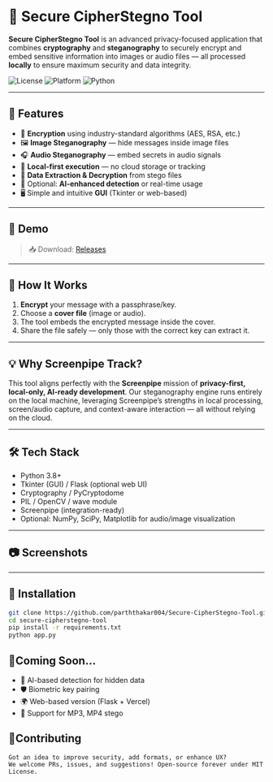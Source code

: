 # 🔐 Secure CipherStegno Tool

**Secure CipherStegno Tool** is an advanced privacy-focused application that combines **cryptography** and **steganography** to securely encrypt and embed sensitive information into images or audio files — all processed **locally** to ensure maximum security and data integrity.

![License](https://github.com/parththakar004/Secure-CipherStegno-Tool/blob/main/LICENSE)
![Platform](https://img.shields.io/badge/platform-Windows%20%7C%20Linux%20%7C%20macOS-blue)
![Python](https://img.shields.io/badge/python-3.8%2B-yellow)

---

## 📌 Features

- 🔐 **Encryption** using industry-standard algorithms (AES, RSA, etc.)
- 🖼️ **Image Steganography** — hide messages inside image files
- 🎧 **Audio Steganography** — embed secrets in audio signals
- 📂 **Local-first execution** — no cloud storage or tracking
- 🔎 **Data Extraction & Decryption** from stego files
- 🧠 Optional: **AI-enhanced detection** or real-time usage
- 🖥️ Simple and intuitive **GUI** (Tkinter or web-based)

---

## 🚀 Demo

> 📥 Download: [Releases](https://github.com/parththakar004/Secure-CipherStegno-Tool)

---

## 🎯 How It Works

1. **Encrypt** your message with a passphrase/key.
2. Choose a **cover file** (image or audio).
3. The tool embeds the encrypted message inside the cover.
4. Share the file safely — only those with the correct key can extract it.

---

## 💡 Why Screenpipe Track?

This tool aligns perfectly with the **Screenpipe** mission of **privacy-first, local-only, AI-ready development**. Our steganography engine runs entirely on the local machine, leveraging Screenpipe’s strengths in local processing, screen/audio capture, and context-aware interaction — all without relying on the cloud.

---

## 🛠️ Tech Stack

- Python 3.8+
- Tkinter (GUI) / Flask (optional web UI)
- Cryptography / PyCryptodome
- PIL / OpenCV / wave module
- Screenpipe (integration-ready)
- Optional: NumPy, SciPy, Matplotlib for audio/image visualization

---

## 📷 Screenshots


---

## 🧪 Installation

```bash
git clone https://github.com/parththakar004/Secure-CipherStegno-Tool.git
cd secure-cipherstegno-tool
pip install -r requirements.txt
python app.py
```
## 🧪Coming Soon...
- 🧠 AI-based detection for hidden data
- 🛡️ Biometric key pairing
- 🌍 Web-based version (Flask + Vercel)
- 💽 Support for MP3, MP4 stego

## 🤝Contributing
```
Got an idea to improve security, add formats, or enhance UX?
We welcome PRs, issues, and suggestions! Open-source forever under MIT License.
```

